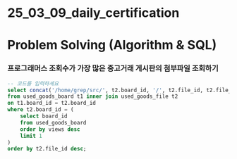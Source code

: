 # 25_03_09_daily_certification

# Problem Solving (Algorithm & SQL)

### 프로그래머스 조회수가 가장 많은 중고거래 게시판의 첨부파일 조회하기

[](https://school.programmers.co.kr/learn/courses/30/lessons/164671)

```sql
-- 코드를 입력하세요
select concat('/home/grep/src/', t2.board_id, '/', t2.file_id, t2.file_name, t2.file_ext) as file_path
from used_goods_board t1 inner join used_goods_file t2
on t1.board_id = t2.board_id
where t2.board_id = (
    select board_id
    from used_goods_board
    order by views desc
    limit 1
)
order by t2.file_id desc;
```